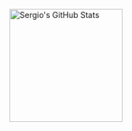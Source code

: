 <br>

<a href="https://github.com/SergioVass">
  <img align="center" style="margin:0.5rem; height:200px" src="https://github-readme-stats.vercel.app/api?username=SergioVass&theme=dark&include_all_commits=true&hide_rank=false&show_icons=true&line_height=27&count_private=true&icon_color=20879e" alt="Sergio's GitHub Stats" />
</a>
